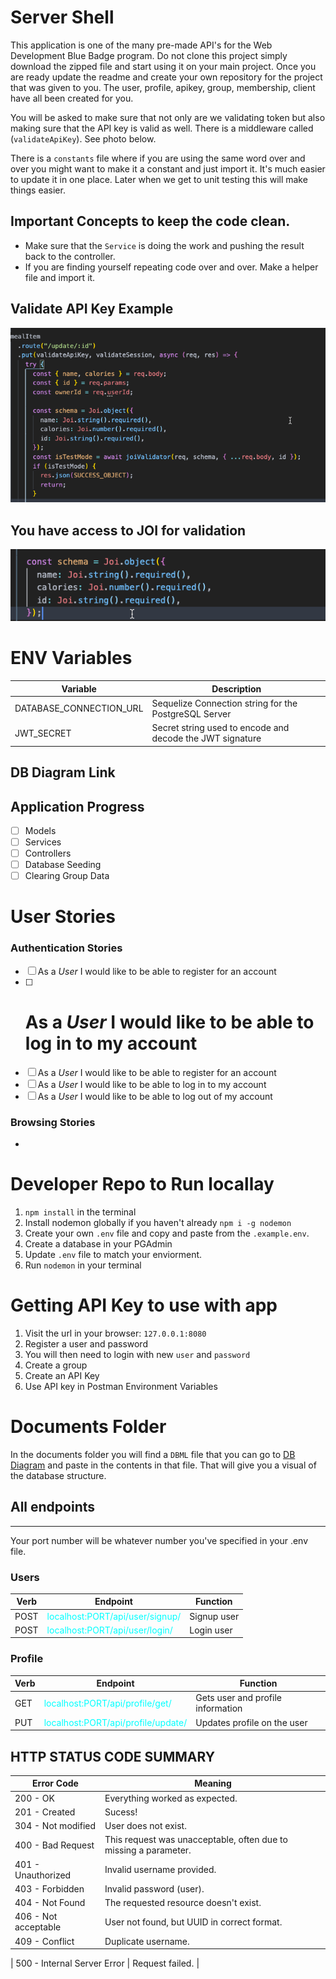 # Server Shell

This application is one of the many pre-made API's for the Web Development Blue Badge program. Do not clone this project simply download the zipped file and start using it on your main project. Once you are ready update the readme and create your own repository for the project that was given to you. The user, profile, apikey, group, membership, client have all been created for you.

You will be asked to make sure that not only are we validating token but also making sure that the API key is valid as well. There is a middleware called (`validateApiKey`). See photo below.

There is a `constants` file where if you are using the same word over and over you might want to make it a constant and just import it. It's much easier to update it in one place. Later when we get to unit testing this will make things easier.

## Important Concepts to keep the code clean.

- Make sure that the `Service` is doing the work and pushing the result back to the controller.
- If you are finding yourself repeating code over and over. Make a helper file and import it.

## Validate API Key Example

![Validate Api Key](/documents/photos/validateApi-example.png)

## You have access to JOI for validation

![Validate Api Key](/documents/photos/joi-example.png)

# ENV Variables

| Variable                | Description                                               |
| ----------------------- | --------------------------------------------------------- |
| DATABASE_CONNECTION_URL | Sequelize Connection string for the PostgreSQL Server     |
| JWT_SECRET              | Secret string used to encode and decode the JWT signature |

## DB Diagram Link

## Application Progress

- [ ] Models
- [ ] Services
- [ ] Controllers
- [ ] Database Seeding
- [ ] Clearing Group Data

# User Stories

### Authentication Stories

- [ ] As a _User_ I would like to be able to register for an account
- [ ] # As a _User_ I would like to be able to log in to my account
- [ ] As a _User_ I would like to be able to register for an account
- [ ] As a _User_ I would like to be able to log in to my account
- [ ] As a _User_ I would like to be able to log out of my account

### Browsing Stories

-

# Developer Repo to Run locallay

1. `npm install` in the terminal
1. Install nodemon globally if you haven't already `npm i -g nodemon`
1. Create your own `.env` file and copy and paste from the `.example.env`.
1. Create a database in your PGAdmin
1. Update `.env` file to match your enviorment.
1. Run `nodemon` in your terminal

# Getting API Key to use with app

1. Visit the url in your browser: `127.0.0.1:8080`
1. Register a user and password
1. You will then need to login with new `user` and `password`
1. Create a group
1. Create an API Key
1. Use API key in Postman Environment Variables

# Documents Folder

In the documents folder you will find a `DBML` file that you can go to [DB Diagram](https://dbdiagram.io/) and paste in the contents in that file. That will give you a visual of the database structure.

## All endpoints

<hr></hr>

Your port number will be whatever number you've specified in your .env file.

### Users

| Verb | Endpoint                                                           | Function    |
| ---- | ------------------------------------------------------------------ | ----------- |
| POST | <span style="color: aqua"> localhost:PORT/api/user/signup/ </span> | Signup user |
| POST | <span style="color: aqua"> localhost:PORT/api/user/login/ </span>  | Login user  |

### Profile

| Verb | Endpoint                                                              | Function                          |
| ---- | --------------------------------------------------------------------- | --------------------------------- |
| GET  | <span style="color: aqua"> localhost:PORT/api/profile/get/ </span>    | Gets user and profile information |
| PUT  | <span style="color: aqua"> localhost:PORT/api/profile/update/ </span> | Updates profile on the user       |

## HTTP STATUS CODE SUMMARY

| Error Code           | Meaning                                                          |
| -------------------- | ---------------------------------------------------------------- |
| 200 - OK             | Everything worked as expected.                                   |
| 201 - Created        | Sucess!                                                          |
| 304 - Not modified   | User does not exist.                                             |
| 400 - Bad Request    | This request was unacceptable, often due to missing a parameter. |
| 401 - Unauthorized   | Invalid username provided.                                       |
| 403 - Forbidden      | Invalid password (user).                                         |
| 404 - Not Found      | The requested resource doesn't exist.                            |
| 406 - Not acceptable | User not found, but UUID in correct format.                      |
| 409 - Conflict       | Duplicate username.                                              |

| 500 - Internal Server Error | Request failed. |
